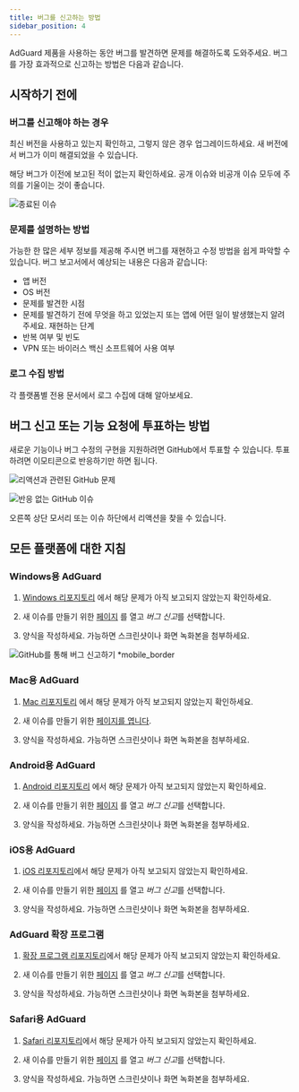 ```yaml
---
title: 버그를 신고하는 방법
sidebar_position: 4
---
```


AdGuard 제품을 사용하는 동안 버그를 발견하면 문제를 해결하도록 도와주세요. 버그를 가장 효과적으로 신고하는 방법은 다음과 같습니다.

## 시작하기 전에

### 버그를 신고해야 하는 경우

최신 버전을 사용하고 있는지 확인하고, 그렇지 않은 경우 업그레이드하세요. 새 버전에서 버그가 이미 해결되었을 수 있습니다.

해당 버그가 이전에 보고된 적이 없는지 확인하세요. 공개 이슈와 비공개 이슈 모두에 주의를 기울이는 것이 좋습니다.

![종료된 이슈](https://cdn.adtidy.org/content/kb/ad_blocker/general/closed_issues.png)

### 문제를 설명하는 방법

가능한 한 많은 세부 정보를 제공해 주시면 버그를 재현하고 수정 방법을 쉽게 파악할 수 있습니다. 버그 보고서에서 예상되는 내용은 다음과 같습니다:

- 앱 버전
- OS 버전
- 문제를 발견한 시점
- 문제를 발견하기 전에 무엇을 하고 있었는지 또는 앱에 어떤 일이 발생했는지 알려주세요. 재현하는 단계
- 반복 여부 및 빈도
- VPN 또는 바이러스 백신 소프트웨어 사용 여부

### 로그 수집 방법

각 플랫폼별 전용 문서에서 로그 수집에 대해 알아보세요.

## 버그 신고 또는 기능 요청에 투표하는 방법

새로운 기능이나 버그 수정의 구현을 지원하려면 GitHub에서 투표할 수 있습니다. 투표하려면 이모티콘으로 반응하기만 하면 됩니다.

![리액션과 관련된 GitHub 문제](https://cdn.adtidy.org/content/kb/ad_blocker/general/github_reaction.png)

![반응 없는 GitHub 이슈](https://cdn.adtidy.org/content/kb/ad_blocker/general/github_reaction2.png)

오른쪽 상단 모서리 또는 이슈 하단에서 리액션을 찾을 수 있습니다.

## 모든 플랫폼에 대한 지침

### Windows용 AdGuard

1. [Windows 리포지토리](https://github.com/AdguardTeam/AdGuardforWindows/issues) 에서 해당 문제가 아직 보고되지 않았는지 확인하세요.

2. 새 이슈를 만들기 위한 [페이지](https://github.com/AdguardTeam/AdguardForWindows/issues/new/choose) 를 열고 *버그 신고*를 선택합니다.

3. 양식을 작성하세요. 가능하면 스크린샷이나 화면 녹화본을 첨부하세요.

![GitHub를 통해 버그 신고하기 *mobile_border](https://cdn.adtidy.org/content/kb/ad_blocker/general/windows_gh.png)

### Mac용 AdGuard

1. [Mac 리포지토리](https://github.com/AdguardTeam/AdGuardforMac/issues) 에서 해당 문제가 아직 보고되지 않았는지 확인하세요.

2. 새 이슈를 만들기 위한 [페이지를 엽니다](https://github.com/AdguardTeam/AdguardForMac/issues/new).

3. 양식을 작성하세요. 가능하면 스크린샷이나 화면 녹화본을 첨부하세요.

### Android용 AdGuard

1. [Android 리포지토리](https://github.com/AdguardTeam/AdGuardforAndroid/issues) 에서 해당 문제가 아직 보고되지 않았는지 확인하세요.

2. 새 이슈를 만들기 위한 [페이지](https://github.com/AdguardTeam/AdguardForAndroid/issues/new/choose) 를 열고 *버그 신고*를 선택합니다.

3. 양식을 작성하세요. 가능하면 스크린샷이나 화면 녹화본을 첨부하세요.

### iOS용 AdGuard

1. [iOS 리포지토리](https://github.com/AdguardTeam/AdGuardforiOS/issues)에서 해당 문제가 아직 보고되지 않았는지 확인하세요.

2. 새 이슈를 만들기 위한 [페이지](https://github.com/AdguardTeam/AdguardForiOS/issues/new/choose) 를 열고 *버그 신고*를 선택합니다.

3. 양식을 작성하세요. 가능하면 스크린샷이나 화면 녹화본을 첨부하세요.

### AdGuard 확장 프로그램

1. [확장 프로그램 리포지토리](https://github.com/AdguardTeam/AdguardBrowserExtension/issues/)에서 해당 문제가 아직 보고되지 않았는지 확인하세요.

2. 새 이슈를 만들기 위한 [페이지](https://github.com/AdguardTeam/AdguardBrowserExtension/issues/new/choose) 를 열고 *버그 신고*를 선택합니다.

3. 양식을 작성하세요. 가능하면 스크린샷이나 화면 녹화본을 첨부하세요.

### Safari용 AdGuard

1. [Safari 리포지토리](https://github.com/AdguardTeam/AdGuardForSafari/issues)에서 해당 문제가 아직 보고되지 않았는지 확인하세요.

2. 새 이슈를 만들기 위한 [페이지](https://github.com/AdguardTeam/AdGuardForSafari/issues/new/choose) 를 열고 *버그 신고*를 선택합니다.

3. 양식을 작성하세요. 가능하면 스크린샷이나 화면 녹화본을 첨부하세요.
